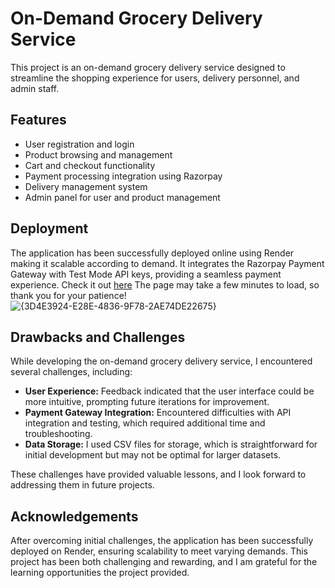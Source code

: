 # On-Demand Grocery Delivery Service

This project is an on-demand grocery delivery service designed to streamline the shopping experience for users, delivery personnel, and admin staff.

## Features

- User registration and login
- Product browsing and management
- Cart and checkout functionality
- Payment processing integration using Razorpay
- Delivery management system
- Admin panel for user and product management

## Deployment

The application has been successfully deployed online using Render making it scalable according to demand. It integrates the Razorpay Payment Gateway with Test Mode API keys, providing a seamless payment experience.
Check it out [here](https://grocerydeliveryapi.onrender.com) The page may take a few minutes to load, so thank you for your patience!
![{3D4E3924-E28E-4836-9F78-2AE74DE22675}](https://github.com/user-attachments/assets/2a09b390-4c86-4177-9136-3b9b2f255960)


## Drawbacks and Challenges

While developing the on-demand grocery delivery service, I encountered several challenges, including:

- **User Experience:** Feedback indicated that the user interface could be more intuitive, prompting future iterations for improvement.
- **Payment Gateway Integration:** Encountered difficulties with API integration and testing, which required additional time and troubleshooting.
- **Data Storage:** I used CSV files for storage, which is straightforward for initial development but may not be optimal for larger datasets.

These challenges have provided valuable lessons, and I look forward to addressing them in future projects.

## Acknowledgements

After overcoming initial challenges, the application has been successfully deployed on Render, ensuring scalability to meet varying demands. This project has been both challenging and rewarding, and I am grateful for the learning opportunities the project provided.
